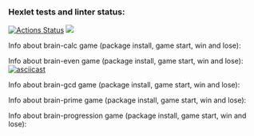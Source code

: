 ### Hexlet tests and linter status:
[![Actions Status](https://github.com/Stas2304/frontend-project-lvl1/workflows/hexlet-check/badge.svg)](https://github.com/Stas2304/frontend-project-lvl1/actions)
<a href="https://codeclimate.com/github/Stas2304/frontend-project-lvl1/maintainability"><img src="https://api.codeclimate.com/v1/badges/882cc1675f70789599c3/maintainability" /></a>

Info about brain-calc game (package install, game start, win and lose):

Info about brain-even game (package install, game start, win and lose):
[![asciicast](https://pin.it/7ITaYB8)](https://asciinema.org/a/rXdfr3zquTuiC5WcbCTz4Iysp?speed=3)

Info about brain-gcd game (package install, game start, win and lose):

Info about brain-prime game (package install, game start, win and lose):

Info about brain-progression game (package install, game start, win and lose):